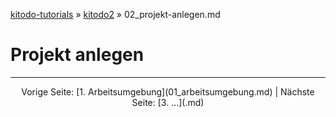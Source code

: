 [kitodo-tutorials](../README.md) » [kitodo2](README.md) » 02_projekt-anlegen.md

# Projekt anlegen



------

<p align="center">Vorige Seite: [1. Arbeitsumgebung](01_arbeitsumgebung.md) | Nächste Seite: [3. ...](.md)</p>